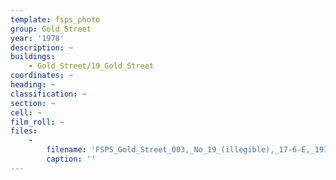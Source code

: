 ```yaml
---
template: fsps_photo
group: Gold_Street
year: '1978'
description: ~
buildings:
    - Gold_Street/19_Gold_Street
coordinates: ~
heading: ~
classification: ~
section: ~
cell: ~
film_roll: ~
files:
    -
        filename: 'FSPS_Gold_Street_003,_No_19_(illegible),_17-6-E,_1978.png'
        caption: ''
---
```

